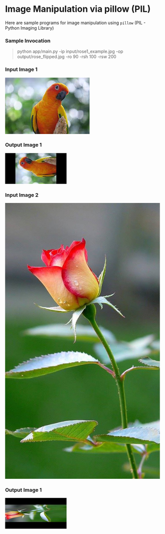 # Image Manipulation via pillow (PIL)

Here are sample programs for image manipulation using `pillow` (PIL - Python Imaging Library)

### Sample Invocation


> python app/main.py -ip input/rose1_example.jpg -op output/rose_flipped.jpg -ro 90 -rsh 100 -rsw 200

### Input Image 1

![image info](./input/parrot_example.jpeg)

### Output Image 1

![image info](./output/parrot_flipped.jpg)


### Input Image 2

![image info](./input/rose1_example.jpg)

### Output Image 1

![image info](./output/rose_flipped.jpg)
